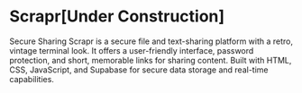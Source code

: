 # Scrapr[Under Construction]
Secure Sharing Scrapr is a secure file and text-sharing platform with a retro, vintage terminal look. It offers a user-friendly interface, password protection, and short, memorable links for sharing content. Built with HTML, CSS, JavaScript, and Supabase for secure data storage and real-time capabilities.
